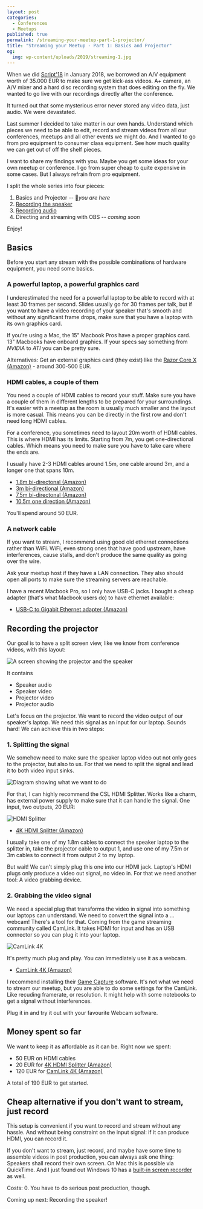 ```yaml
---
layout: post
categories:
  - Conferences
  - Meetups
published: true
permalink: /streaming-your-meetup-part-1-projector/
title: "Streaming your Meetup - Part 1: Basics and Projector"
og:
  img: wp-content/uploads/2019/streaming-1.jpg
---
```


When we did [Script'18](https://scriptconf.org/2018) in January 2018, we borrowed an A/V equipment worth of 35.000 EUR
to make sure we get kick-ass videos. A+ camera, an A/V mixer and a hard disc recording system that does 
editing on the fly. We wanted to go live with our recordings directly after the conference.

It turned out that some mysterious error never stored any video data, just audio. We were devastated.

Last summer I decided to take matter in our own hands. Understand which pieces we need to be able to edit, record and
stream videos from all our conferences, meetups and all other events we might do. And I wanted to go from pro equipment
to consumer class equipment. See how much quality we can get out of off the shelf pieces.

I want to share my findings with you. Maybe you get some ideas for your own meetup or conference. I go from super cheap
to quite expensive in some cases. But I always refrain from pro equipment.

I split the whole series into four pieces:

1. Basics and Projector -- 📍*you are here*
2. [Recording the speaker](/streaming-your-meetup-part-2-video/)
3. [Recording audio](/streaming-your-meetup-part-2-audio/)
4. Directing and streaming with OBS -- *coming soon*

Enjoy!

## Basics

Before you start any stream with the possible combinations of hardware equipment, you need some basics.

### A powerful laptop, a powerful graphics card

I underestimated the need for a powerful laptop to be able to record with at least 30 frames per second. Slides
usually go for 30 frames per talk, but if you want to have a video recording of your speaker that's smooth and
without any significant frame drops, make sure that you have a laptop with its own graphics card.

If you're using a Mac, the 15" Macbook Pros have a proper graphics card. 13" Macbooks have onboard graphics. 
If your specs say something from *NVIDIA* to *ATI* you can be pretty sure.

Alternatives: Get an external graphics card (they exist) like the [Razor Core X (Amazon)](https://amzn.to/2SxFszU) - around 300-500 EUR.

### HDMI cables, a couple of them

You need a couple of HDMI cables to record your stuff. Make sure you have a couple of them in different lengths
to be prepared for your surroundings. It's easier with a meetup as the room is usually much smaller and the 
layout is more casual. This means you can be directly in the first row and don't need long HDMI cables. 

For a conference, you sometimes need to layout 20m worth of HDMI cables. This is where HDMI has its limits. Starting
from 7m, you get one-directional cables. Which means you need to make sure you have to take care where the ends are.

I usually have 2-3 HDMI cables around 1.5m, one cable around 3m, and a longer one that spans 10m. 

- [1.8m bi-directonal (Amazon)](https://amzn.to/2SG4ahC)
- [3m bi-directional (Amazon)](https://amzn.to/2Gur2f8)
- [7.5m bi-directonal (Amazon)](https://amzn.to/2SBbevQ)
- [10.5m one direction (Amazon)](https://amzn.to/2JVRAqs)

You'll spend around 50 EUR.

### A network cable

If you want to stream, I recommend using good old ethernet connections rather than WiFi. WiFi, even strong ones that have
good upstream, have interferences, cause stalls, and don't produce the same quality as going over the wire. 

Ask your meetup host if they have a LAN connection. They also should open all ports to make sure the streaming servers
are reachable. 

I have a recent Macbook Pro, so I only have USB-C jacks. I bought a cheap adapter (that's what Macbook users do) to 
have ethernet available:

- [USB-C to Gigabit Ethernet adapter (Amazon)](https://amzn.to/2JWLRRc)

## Recording the projector

Our goal is to have a split screen view, like we know from conference videos, with this layout:

![A screen showing the projector and the speaker](/wp-content/uploads/2019/streaming-1.jpg)

It contains 
- Speaker audio
- Speaker video
- Projector video
- Projector audio

Let's focus on the projector. We want to record the video output of our speaker's laptop. We need this signal
as an input for our laptop. Sounds hard! We can achieve this in two steps:

### 1. Splitting the signal

We somehow need to make sure the speaker laptop video out not only goes to the projector, but also to us.
For that we need to split the signal and lead it to both video input sinks.

![Diagram showing what we want to do](/wp-content/uploads/2019/streaming-2.svg?id=2)

For that, I can highly recommend the CSL HDMI Splitter. Works like a charm, has external power supply to
make sure that it can handle the signal. One input, two outputs, 20 EUR:

![HDMI Splitter](/wp-content/uploads/2019/streaming-3.jpg)

- [4K HDMI Splitter (Amazon)](https://amzn.to/2MaWIJY)

I usually take one of my 1.8m cables to connect the speaker laptop to the splitter in, take the projector cable
to output 1, and use one of my 7.5m or 3m cables to connect it from output 2 to my laptop.

But wait! We can't simply plug this one into our HDMI jack. Laptop's HDMI plugs only produce a video out signal,
no video in. For that we need another tool: A video grabbing device.

### 2. Grabbing the video signal

We need a special plug that transforms the video in signal into something our laptops can understand. We need
to convert the signal into a ... webcam! There's a tool for that. Coming from the game streaming community called
CamLink. It takes HDMI for input and has an USB connector so you can plug it into your laptop.

![CamLink 4K](/wp-content/uploads/2019/streaming-4.jpg)

It's pretty much plug and play. You can immediately use it as a webcam.

- [CamLink 4K (Amazon)](https://amzn.to/2K3NiNX)

I recommend installing their [Game Capture](https://www.elgato.com/de/gaming/downloads) software. It's not what
we need to stream our meetup, but you are able to do some settings for the CamLink. Like recuding framerate, or
resolution. It might help with some notebooks to get a signal without interferences.

Plug it in and try it out with your favourite Webcam software.

## Money spent so far

We want to keep it as affordable as it can be. Right now we spent:

- 50 EUR on HDMI cables
- 20 EUR for [4K HDMI Splitter (Amazon)](https://amzn.to/2MaWIJY)
- 120 EUR for [CamLink 4K (Amazon)](https://amzn.to/2K3NiNX)

A total of 190 EUR to get started. 

## Cheap alternative if you don't want to stream, just record

This setup is convenient if you want to record and stream without any hassle. And without being constraint on the input
signal: if it can produce HDMI, you can record it.

If you don't want to stream, just record, and maybe have some time to assemble videos in post production, you can always
ask one thing: Speakers shall record their own screen. On Mac this is possible via QuickTime. And I just found out
Windows 10 has a [built-in screen recorder](https://www.techradar.com/how-to/record-your-screen) as well.

Costs: 0. You have to do serious post production, though.

Coming up next: Recording the speaker!
